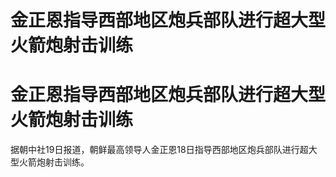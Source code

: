 # 金正恩指导西部地区炮兵部队进行超大型火箭炮射击训练

# 金正恩指导西部地区炮兵部队进行超大型火箭炮射击训练

据朝中社19日报道，朝鲜最高领导人金正恩18日指导西部地区炮兵部队进行超大型火箭炮射击训练。

